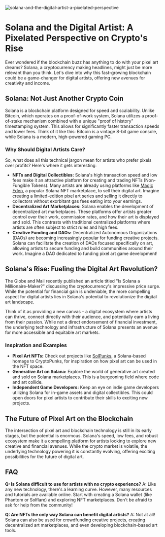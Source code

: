 ![solana-and-the-digital-artist-a-pixelated-perspective](https://images.pexels.com/photos/30547564/pexels-photo-30547564.jpeg?auto=compress&cs=tinysrgb&fit=crop&h=627&w=1200)

# Solana and the Digital Artist: A Pixelated Perspective on Crypto's Rise

Ever wondered if the blockchain buzz has anything to do with your pixel art dreams? Solana, a cryptocurrency making headlines, might just be more relevant than you think. Let's dive into why this fast-growing blockchain could be a game-changer for digital artists, offering new avenues for creativity and income.

## Solana: Not Just Another Crypto Coin

Solana is a blockchain platform designed for speed and scalability. Unlike Bitcoin, which operates on a proof-of-work system, Solana utilizes a proof-of-stake mechanism combined with a unique "proof of history" timestamping system. This allows for significantly faster transaction speeds and lower fees. Think of it like this: Bitcoin is a vintage 8-bit game console, while Solana is a modern, high-powered gaming PC.

### Why Should Digital Artists Care?

So, what does all this technical jargon mean for artists who prefer pixels over profits? Here's where it gets interesting:

*   **NFTs and Digital Collectibles:** Solana's high transaction speed and low fees make it an attractive platform for creating and trading NFTs (Non-Fungible Tokens). Many artists are already using platforms like [Magic Eden](https://magiceden.io/), a popular Solana NFT marketplace, to sell their digital art. Imagine creating a limited-edition pixel art series and selling it directly to collectors without exorbitant gas fees eating into your earnings.
*   **Decentralized Art Marketplaces:** Solana enables the development of decentralized art marketplaces. These platforms offer artists greater control over their work, commission rates, and how their art is displayed and sold. This contrasts with traditional centralized platforms where artists are often subject to strict rules and high fees.
*   **Creative Funding and DAOs:** Decentralized Autonomous Organizations (DAOs) are becoming increasingly popular for funding creative projects. Solana can facilitate the creation of DAOs focused specifically on art, allowing artists to secure funding and build communities around their work. Imagine a DAO dedicated to funding pixel art game development!

## Solana's Rise: Fueling the Digital Art Revolution?

The Globe and Mail recently published an article titled "Is Solana a Millionaire-Maker?" discussing the cryptocurrency's impressive price surge. While the potential for financial gain is undeniable, the more compelling aspect for digital artists lies in Solana's potential to revolutionize the digital art landscape. 

Think of it as providing a new canvas – a digital ecosystem where artists can thrive, connect directly with their audience, and potentially earn a living from their passion. While not a direct endorsement of financial investment, the underlying technology and infrastructure of Solana presents an avenue for more accessible and equitable art markets.

### Inspiration and Examples

*   **Pixel Art NFTs:** Check out projects like [SolPunks](https://solpunks.io/), a Solana-based homage to CryptoPunks, for inspiration on how pixel art can be used in the NFT space.
*   **Generative Art on Solana:** Explore the world of generative art created and sold on Solana marketplaces. This is a burgeoning field where code and art collide.
*   **Independent Game Developers:** Keep an eye on indie game developers utilizing Solana for in-game assets and digital collectibles. This could open doors for pixel artists to contribute their skills to exciting new projects.

## The Future of Pixel Art on the Blockchain

The intersection of pixel art and blockchain technology is still in its early stages, but the potential is enormous. Solana's speed, low fees, and robust ecosystem make it a compelling platform for artists looking to explore new creative and financial avenues. While the crypto market is volatile, the underlying technology powering it is constantly evolving, offering exciting possibilities for the future of digital art.

## FAQ

**Q: Is Solana difficult to use for artists with no crypto experience?**
A: Like any new technology, there's a learning curve. However, many resources and tutorials are available online. Start with creating a Solana wallet (like Phantom or Solflare) and exploring NFT marketplaces. Don't be afraid to ask for help from the community!

**Q: Are NFTs the only way Solana can benefit digital artists?**
A: Not at all! Solana can also be used for crowdfunding creative projects, creating decentralized art marketplaces, and even developing blockchain-based art tools.
